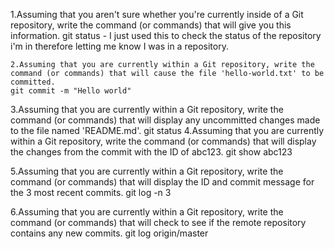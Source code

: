 1.Assuming that you aren't sure whether you're currently inside of a Git repository, write the command (or commands) that will give you this information.
	git status - I just used this to check the status of the repository i'm in therefore letting me know I was in a repository.

    2.Assuming that you are currently within a Git repository, write the command (or commands) that will cause the file 'hello-world.txt' to be committed.
	git commit -m "Hello world"

    
3.Assuming that you are currently within a Git repository, write the command (or commands) that will display any uncommitted changes made to the file named 'README.md'.
	git status
4.Assuming that you are currently within a Git repository, write the command (or commands) that will display the changes from the commit with the ID of abc123.
	git show abc123

5.Assuming that you are currently within a Git repository, write the command (or commands) that will display the ID and commit message for the 3 most recent commits.
	git log -n 3


6.Assuming that you are currently within a Git repository, write the command (or commands) that will check to see if the remote repository contains any new commits.
	git log origin/master